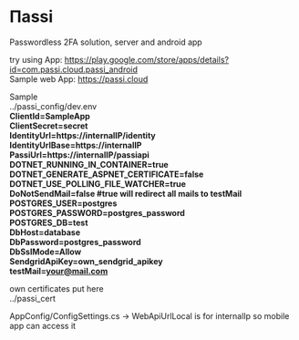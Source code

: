 # Пassi
Passwordless 2FA solution, server and android app


try using
App: https://play.google.com/store/apps/details?id=com.passi.cloud.passi_android
<br>
Sample web App: https://passi.cloud 

Sample
<br>
../passi_config/dev.env<br>
<b>
ClientId=SampleApp<br>
ClientSecret=secret<br>
IdentityUrl=https://internalIP/identity<br>
IdentityUrlBase=https://internalIP<br>
PassiUrl=https://internalIP/passiapi<br>
DOTNET_RUNNING_IN_CONTAINER=true<br>
DOTNET_GENERATE_ASPNET_CERTIFICATE=false<br>
DOTNET_USE_POLLING_FILE_WATCHER=true<br>
DoNotSendMail=false #true will redirect all mails to testMail<br>
POSTGRES_USER=postgres<br>
POSTGRES_PASSWORD=postgres_password<br>
POSTGRES_DB=test<br>
DbHost=database<br>
DbPassword=postgres_password<br>
DbSslMode=Allow<br>
SendgridApiKey=own_sendgrid_apikey<br>
testMail=your@mail.com<br>
</b>

own certificates put here<br>
../passi_cert<br>

AppConfig/ConfigSettings.cs -> WebApiUrlLocal is for internalIp so mobile app can access it
